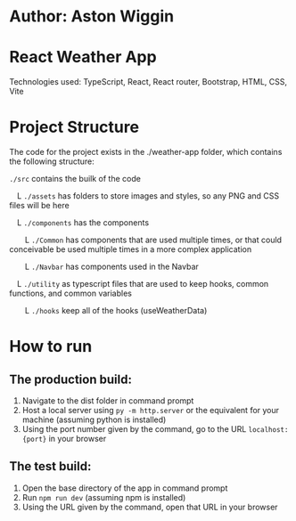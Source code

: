 # Author: Aston Wiggin

# React Weather App
Technologies used:
  TypeScript,
  React,
  React router,
  Bootstrap,
  HTML,
  CSS,
  Vite

# Project Structure

The code for the project exists in the ./weather-app folder, which contains the following structure:

`./src` contains the builk of the code

&emsp;L `./assets` has folders to store images and styles, so any PNG and CSS files will be here

&emsp;L `./components` has the components

&emsp;&emsp;L `./Common` has components that are used multiple times, or that could conceivable be used multiple times in a more complex application

&emsp;&emsp;L `./Navbar` has components used in the Navbar

&emsp;L `./utility` as typescript files that are used to keep hooks, common functions, and common variables

&emsp;&emsp;L `./hooks` keep all of the hooks (useWeatherData)

# How to run

## The production build:

1. Navigate to the dist folder in command prompt
2. Host a local server using `py -m http.server` or the equivalent for your machine (assuming python is installed)
3. Using the port number given by the command, go to the URL `localhost:{port}` in your browser

## The test build:

1. Open the base directory of the app in command prompt
2. Run `npm run dev` (assuming npm is installed)
3. Using the URL given by the command, open that URL in your browser
